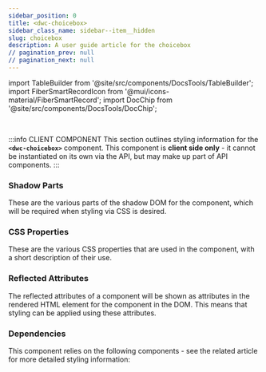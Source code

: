 ```yaml
---
sidebar_position: 0
title: <dwc-choicebox>
sidebar_class_name: sidebar--item__hidden
slug: choicebox
description: A user guide article for the choicebox
// pagination_prev: null
// pagination_next: null
---
```


import TableBuilder from '@site/src/components/DocsTools/TableBuilder';
import FiberSmartRecordIcon from '@mui/icons-material/FiberSmartRecord';
import DocChip from '@site/src/components/DocsTools/DocChip';

<DocChip chip='shadow' />

<br />

:::info CLIENT COMPONENT
This section outlines styling information for the **`<dwc-choicebox>`** component. This component is **client side only** - it cannot be instantiated on its own via the API, but may make up part of API components.
:::

### Shadow Parts
These are the various parts of the shadow DOM for the component, which will be required when styling via CSS is desired.
<TableBuilder tag='dwc-choicebox' table="parts"/>

### CSS Properties

  These are the various CSS properties that are used in the component, with a short description of their use.
  
  <TableBuilder tag='dwc-choicebox' table="properties"/>

### Reflected Attributes

  The reflected attributes of a component will be shown as attributes in the rendered HTML element for the component in the DOM. This means that styling can be applied using these attributes.
  
  <TableBuilder tag='dwc-choicebox' table="reflects"/>

### Dependencies

  This component relies on the following components - see the related article for more detailed styling information:
  
  <TableBuilder tag='dwc-choicebox' table="dependencies"/>
